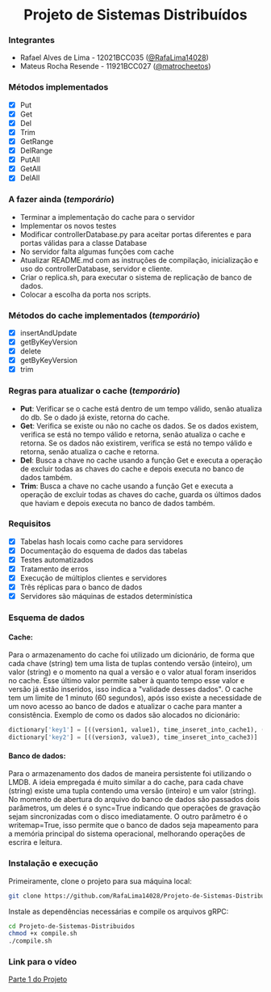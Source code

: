 <h1 align="center">Projeto de Sistemas Distribuídos</h1>

### Integrantes

* Rafael Alves de Lima - 12021BCC035 ([@RafaLima14028](https://github.com/RafaLima14028/))
* Mateus Rocha Resende - 11921BCC027 ([@matrocheetos](https://github.com/matrocheetos))

### Métodos implementados

- [x] Put
- [x] Get
- [x] Del
- [x] Trim
- [x] GetRange
- [x] DelRange
- [x] PutAll
- [x] GetAll
- [x] DelAll

### A fazer ainda (*temporário*)

- Terminar a implementação do cache para o servidor
- Implementar os novos testes
- Modificar controllerDatabase.py para aceitar portas diferentes
e para portas válidas para a classe Database
- No servidor falta algumas funções com cache
- Atualizar README.md com as instruções de compilação,
inicialização e uso do controllerDatabase, servidor e cliente.
- Criar o replica.sh, para executar o sistema de replicação
de banco de dados.
- Colocar a escolha da porta nos scripts.

### Métodos do cache implementados (*temporário*)

- [x] insertAndUpdate
- [x] getByKeyVersion
- [x] delete
- [x] getByKeyVersion
- [x] trim

### Regras para atualizar o cache (*temporário*)

- **Put**: Verificar se o cache está dentro de um tempo válido, senão atualiza do db.
Se o dado já existe, retorna do cache.
- **Get**: Verifica se existe ou não no cache os dados. 
Se os dados existem, verifica se está no tempo válido e retorna, senão atualiza o 
cache e retorna.
Se os dados não existirem, verifica se está no tempo válido e retorna, senão
atualiza o cache e retorna.
- **Del**: Busca a chave no cache usando a função Get e 
executa a operação de excluir todas as chaves do cache e depois executa no
banco de dados também.
- **Trim**: Busca a chave no cache usando a função Get e 
executa a operação de excluir todas as chaves do cache, 
guarda os últimos dados que haviam e depois executa no
banco de dados também.

### Requisitos

- [x] Tabelas hash locais como cache para servidores
- [x] Documentação do esquema de dados das tabelas
- [x] Testes automatizados
- [x] Tratamento de erros
- [x] Execução de múltiplos clientes e servidores
- [x] Três réplicas para o banco de dados
- [x] Servidores são máquinas de estados determinística

### Esquema de dados

#### Cache:

Para o armazenamento do cache foi utilizado um dicionário,
de forma que cada chave (string) tem uma lista de tuplas contendo
versão (inteiro), um valor (string) e o momento na qual a versão e
o valor atual foram inseridos no cache. Esse último valor permite
saber à quanto tempo esse valor e versão já estão inseridos, isso indica
a "validade desses dados". O cache tem um limite de 1 minuto (60 segundos),
após isso existe a necessidade de um novo acesso ao banco de dados e
atualizar o cache para manter a consistência. Exemplo de como os dados
são alocados no dicionário:

```python
dictionary['key1'] = [((version1, value1), time_inseret_into_cache1), ((version2, value2), time_inseret_into_cache2), ...]
dictionary['key2'] = [((version3, value3), time_inseret_into_cache3)]
```

#### Banco de dados:

Para o armazenamento dos dados de maneira persistente foi utilizando o LMDB.
A ideia empregada é muito similar a do cache, para cada chave (string) existe
uma tupla contendo uma versão (inteiro) e um valor (string). No momento de abertura
do arquivo do banco de dados são passados dois parâmetros, um deles é o 
sync=True indicando que operações de gravação sejam sincronizadas com o disco
imediatamente. O outro parâmetro é o writemap=True, isso permite que o banco
de dados seja mapeamento para a memória principal do sistema operacional,
melhorando operações de escrira e leitura.

### Instalação e execução

Primeiramente, clone o projeto para sua máquina local:

```bash
git clone https://github.com/RafaLima14028/Projeto-de-Sistemas-Distribuidos.git
```

Instale as dependências necessárias e compile os arquivos gRPC:

```bash
cd Projeto-de-Sistemas-Distribuidos
chmod +x compile.sh
./compile.sh
```

### Link para o vídeo

[Parte 1 do Projeto](https://youtu.be/9ZDFBH2iPKQ)

